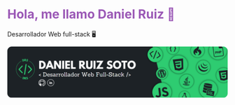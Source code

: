 <h1 style="color: #9b59b6">Hola, me llamo Daniel Ruiz 👋</h1>
<p>Desarrollador Web full-stack 🖥️</p>
<img src="https://raw.githubusercontent.com/DanieloDEV24/DanieloDEV24/main/bannerGitHub-modified.png" style="border-radius:15">
